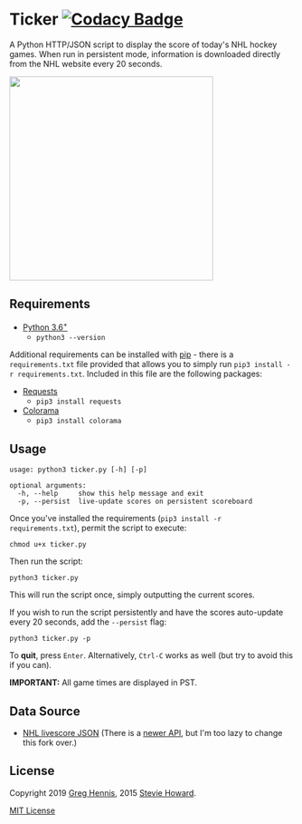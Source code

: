 # Ticker [![Codacy Badge](https://api.codacy.com/project/badge/Grade/ef9487b975fc4a048cbf6878b8297fe1)](https://www.codacy.com/app/scaryghosty/Ticker?utm_source=github.com&amp;utm_medium=referral&amp;utm_content=scaryghosty/Ticker&amp;utm_campaign=Badge_Grade)

A Python HTTP/JSON script to display the score of today's NHL hockey games.  When run in persistent mode, information is downloaded directly from the NHL website every 20 seconds.

<img src="https://github.com/stvhwrd/Ticker/blob/master/Screenshots/screenshot.png?raw=true" width="360">


## Requirements

* [Python 3.6<sup>+</sup>](https://www.python.org/downloads/release/python-3)
    * `python3 --version`


Additional requirements can be installed with [pip](https://pip.pypa.io/en/stable/) - there is a `requirements.txt` file provided that allows you to simply run `pip3 install -r requirements.txt`.  Included in this file are the following packages:

* [Requests](https://pypi.python.org/pypi/requests)
    * `pip3 install requests`
* [Colorama](https://pypi.python.org/pypi/colorama)
    * `pip3 install colorama`


## Usage

```
usage: python3 ticker.py [-h] [-p]

optional arguments:
  -h, --help     show this help message and exit
  -p, --persist  live-update scores on persistent scoreboard
```

Once you've installed the requirements (`pip3 install -r requirements.txt`), permit the script to execute:

`chmod u+x ticker.py`

Then run the script:

`python3 ticker.py`

This will run the script once, simply outputting the current scores.

If you wish to run the script persistently and have the scores auto-update every 20 seconds, add the `--persist` flag:

`python3 ticker.py -p`

To **quit**, press `Enter`. Alternatively, `Ctrl-C` works as well (but try to avoid this if you can).


**IMPORTANT:** All game times are displayed in PST.

## Data Source

* [NHL livescore JSON](http://live.nhle.com/GameData/RegularSeasonScoreboardv3.jsonp) (There is a [newer API](https://statsapi.web.nhl.com/api/v1/schedule), but I'm too lazy to change this fork over.)

## License

Copyright 2019 [Greg Hennis](https://github.com/scaryghosty), 2015 [Stevie Howard](https://github.com/stvhwrd).

[MIT License](http://opensource.org/licenses/MIT)
